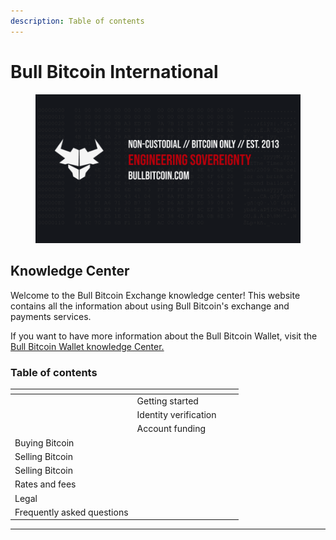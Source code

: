 ```yaml
---
description: Table of contents
---
```


# Bull Bitcoin International

<figure><img src="../.gitbook/assets/BANNER 2.0.png" alt=""><figcaption></figcaption></figure>

## **Knowledge Center**

Welcome to the Bull Bitcoin Exchange knowledge center! This website contains all the information about using Bull Bitcoin's exchange and payments services.

If you want to have more information about the Bull Bitcoin Wallet, visit the [Bull Bitcoin Wallet knowledge Center.](https://app.gitbook.com/o/ZusqoU4usOW4a9t3Oekf/s/C4MKk9E0bDIv6fLwl2en/)

### Table of contents

<table data-view="cards"><thead><tr><th></th><th></th><th></th><th></th></tr></thead><tbody><tr><td></td><td>Getting started</td><td></td><td></td></tr><tr><td></td><td>Identity verification</td><td></td><td></td></tr><tr><td></td><td>Account funding</td><td></td><td></td></tr><tr><td>Buying Bitcoin</td><td></td><td></td><td></td></tr><tr><td>Selling Bitcoin</td><td></td><td></td><td></td></tr><tr><td>Selling Bitcoin</td><td></td><td></td><td></td></tr><tr><td>Rates and fees</td><td></td><td></td><td></td></tr><tr><td>Legal </td><td></td><td></td><td></td></tr><tr><td>Frequently asked questions</td><td></td><td></td><td></td></tr></tbody></table>

***
